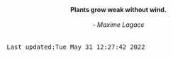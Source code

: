 
<div align="center"><b><span>Plants grow weak without wind.</span></b><br><br><i> - Maxime Lagace</i></div>
<br><br><kbd>Last updated:Tue May 31 12:27:42 2022</kbd>